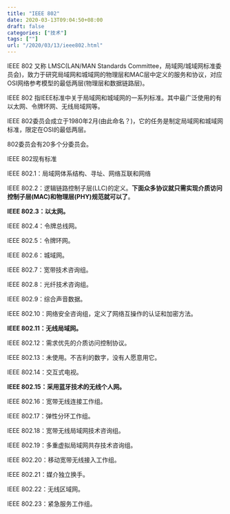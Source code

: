 ```yaml
---
title: "IEEE 802"
date: 2020-03-13T09:04:50+08:00
draft: false
categories: ["技术"]
tags: [""]
url: "/2020/03/13/ieee802.html"
---
```


IEEE 802 又称 LMSC(LAN/MAN Standards Committee，局域网/城域网标准委员会)，致力于研究局域网和城域网的物理层和MAC层中定义的服务和协议，对应OSI网络参考模型的最低两层(物理层和数据链路层)。

IEEE 802 指IEEE标准中关于局域网和城域网的一系列标准。其中最广泛使用的有以太网、令牌环网、无线局域网等。

IEEE 802委员会成立于1980年2月(由此命名？)，它的任务是制定局域网和城域网标准，限定在OSI的最低两层。

802委员会有20多个分委员会。

IEEE 802现有标准

IEEE 802.1：局域网体系结构、寻址、网络互联和网络

IEEE 802.2：逻辑链路控制子层(LLC)的定义。**下面众多协议就只需实现介质访问控制子层(MAC)和物理层(PHY)规范就可以了**。

**IEEE 802.3：以太网。**

IEEE 802.4：令牌总线网。

IEEE 802.5：令牌环网。

IEEE 802.6：城域网。

IEEE 802.7：宽带技术咨询组。

IEEE 802.8：光纤技术咨询组。

IEEE 802.9：综合声音数据。

IEEE 802.10：网络安全咨询组，定义了网络互操作的认证和加密方法。

**IEEE 802.11：无线局域网。**

IEEE 802.12：需求优先的介质访问控制协议。

IEEE 802.13：未使用。不吉利的数字，没有人愿意用它。

IEEE 802.14：交互式电视。

**IEEE 802.15：采用蓝牙技术的无线个人网。**

IEEE 802.16：宽带无线连接工作组。

IEEE 802.17：弹性分环工作组。

IEEE 802.18：宽带无线局域网技术咨询组。

IEEE 802.19：多重虚拟局域网共存技术咨询组。

IEEE 802.20：移动宽带无线接入工作组。

IEEE 802.21：媒介独立换手。

IEEE 802.22：无线区域网。

IEEE 802.23：紧急服务工作组。



